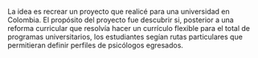 La idea es recrear un proyecto que realicé para una universidad en Colombia. El propósito del proyecto fue descubrir si, posterior a una reforma curricular que resolvía hacer un currículo flexible para el total de programas universitarios, los estudiantes segían rutas particulares que permitieran definir perfiles de psicólogos egresados.